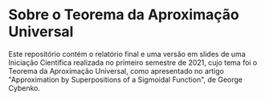 # Sobre o Teorema da Aproximação Universal

Este repositório contém o relatório final e uma versão em slides de uma
Iniciação Científica realizada no primeiro semestre de 2021, cujo tema
foi o Teorema da Aproximação Universal, como apresentado no artigo
"Approximation by Superpositions of a Sigmoidal Function", de George
Cybenko.
